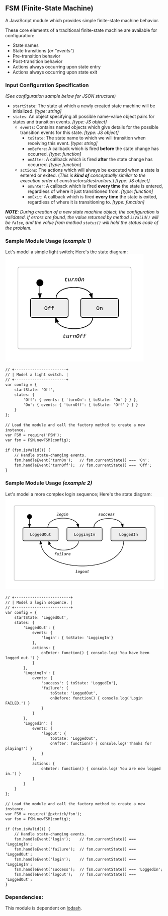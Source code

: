 ## FSM (Finite-State Machine)
A JavaScript module which provides simple finite-state machine behavior.

These core elements of a traditional finite-state machine are available for configuration:
- State names
- State transitions (_or "events"_)
- Pre-transition behavior
- Post-transition behavior
- Actions always occurring upon state entry
- Actions always occurring upon state exit

### Input Configuration Specification
_(See configuration sample below for JSON structure)_
- `startState`: The state at which a newly created state machine will be initialized.  _[type: string]_
- `states`: An object specifying all possible name-value object pairs for states and transition events. _[type: JS object]_
  - `events`: Contains named objects which give details for the possible transition events for this state. _[type: JS object]_
    - `toState`: The state name to which we will transition when receiving this event.  _[type: string]_
    - `onBefore`: A callback which is fired **before** the state change has occurred.  _[type: function]_
    - `onAfter`: A callback which is fired **after** the state change has occurred.  _[type: function]_
  - `actions`: The actions which will always be executed when a state is entered or exited. (_This is **kind of** conceptually similar to the execution order of constructors/destructors._) _[type: JS object]_
    - `onEnter`: A callback which is fired **every time** the state is entered, regardless of where it just transitioned from.  _[type: function]_
    - `onExit`: A callback which is fired **every time** the state is exited, regardless of where it is transitioning to.  _[type: function]_

_**NOTE**: During creation of a new state machine object, the configuration is validated. If errors are found, the value returned by method `isValid()` will be `false`, and the value from method `status()` will hold the status code of the problem._

### Sample Module Usage _(example 1)_
Let's model a simple light switch; Here's the state diagram:<br/>
![login sequence state diagram](lightSwitch.png)
```
// +-----------------------+
// | Model a light switch. |
// +-----------------------+
var config = {
    startState: 'Off',
    states: {
        'Off': { events: { 'turnOn': { toState: 'On' } } },
        'On': { events: { 'turnOff': { toState: 'Off' } } }
    }
};

// Load the module and call the factory method to create a new instance.
var FSM = require('FSM');
var fsm = FSM.newFSM(config);

if (fsm.isValid()) {
    // Handle state-changing events.
    fsm.handleEvent('turnOn');   // fsm.currentState() === 'On';
    fsm.handleEvent('turnOff');  // fsm.currentState() === 'Off';
}
```

### Sample Module Usage _(example 2)_
<!-- #### Sample Input Configuration: -->
Let's model a more complex login sequence; Here's the state diagram:<br/>
![login sequence state diagram](loginSequence.png)
```
// +-------------------------+
// | Model a login sequence. |
// +-------------------------+
var config = {
    startState: 'LoggedOut',
    states: {
        'LoggedOut': {
            events: {
                'login': { toState: 'LoggingIn'}
            },
            actions: {
                onEnter: function() { console.log('You have been logged out.') }
            }
        },
        'LoggingIn': {
            events: {
                'success': { toState: 'LoggedIn'},
                'failure': {
                    toState: 'LoggedOut',
                    onBefore: function() { console.log('Login FAILED.') }
                }
            }
        },
        'LoggedIn': {
            events: {
                'logout': {
                    toState: 'LoggedOut',
                    onAfter: function() { console.log('Thanks for playing!') }
                }
            },
            actions: {
                onEnter: function() { console.log('You are now logged in.') }
            }
        }
    }
};

// Load the module and call the factory method to create a new instance.
var FSM = require('@pxtrick/fsm');
var fsm = FSM.newFSM(config);

if (fsm.isValid()) {
    // Handle state-changing events.
    fsm.handleEvent('login');    // fsm.currentState() === 'LoggingIn';
    fsm.handleEvent('failure');  // fsm.currentState() === 'LoggedOut';
    fsm.handleEvent('login');    // fsm.currentState() === 'LoggingIn';
    fsm.handleEvent('success');  // fsm.currentState() === 'LoggedIn';
    fsm.handleEvent('logout');   // fsm.currentState() === 'LoggedOut';
}
```

### Dependencies:
This module is dependent on [lodash](https://www.npmjs.com/package/lodash "Go get it!").
